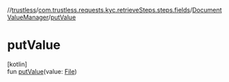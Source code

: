 //[trustless](../../../index.md)/[com.trustless.requests.kyc.retrieveSteps.steps.fields](../index.md)/[DocumentValueManager](index.md)/[putValue](put-value.md)

# putValue

[kotlin]\
fun [putValue](put-value.md)(value: [File](https://developer.android.com/reference/kotlin/java/io/File.html))
